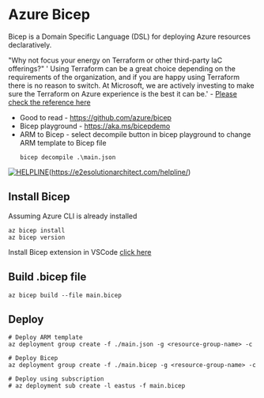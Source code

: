 # Azure Bicep

Bicep is a Domain Specific Language (DSL) for deploying Azure resources declaratively.

 "Why not focus your energy on Terraform or other third-party IaC offerings?"
' Using Terraform can be a great choice depending on the requirements of the organization, and if you are happy using Terraform there is no reason to switch. At Microsoft, we are actively investing to make sure the Terraform on Azure experience is the best it can be.' - [Please check the reference here](https://github.com/azure/bicep/#faq)


- Good to read - https://github.com/azure/bicep
- Bicep playground - https://aka.ms/bicepdemo
- ARM to Bicep - select decompile button in bicep playground to change ARM template to Bicep file
  ```
  bicep decompile .\main.json
  ```

[![HELPLINE](https://github.com/e2eSolutionArchitect/academy/assets/8308302/3b85acaf-50f5-4a4f-850d-46216de108af)](Helpline)(https://e2esolutionarchitect.com/helpline/)


## Install Bicep
Assuming Azure CLI is already installed

```
az bicep install
az bicep version
```

Install Bicep extension in VSCode [click here](https://learn.microsoft.com/en-us/azure/azure-resource-manager/bicep/install#visual-studio-code-and-bicep-extension)


## Build .bicep file
```
az bicep build --file main.bicep
```

## Deploy
```
# Deploy ARM template
az deployment group create -f ./main.json -g <resource-group-name> -c

# Deploy Bicep
az deployment group create -f ./main.bicep -g <resource-group-name> -c

# Deploy using subscription
# az deployment sub create -l eastus -f main.bicep
```
